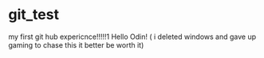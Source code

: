 # git_test
my first git hub expericnce!!!!!1
Hello Odin!
( i deleted windows and gave up gaming to chase this it better be worth it)
